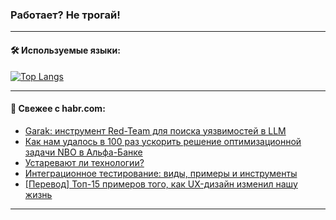 ### Работает? Не трогай!

---
<!--
#### 🛠️ Technical stack:

![Java](https://img.shields.io/badge/Java-informational?logo=Oracle&style=flat&logoColor=white&color=FF4500)
![Kotlin](https://img.shields.io/badge/Kotlin-informational?logo=Kotlin&style=flat&logoColor=white&color=774D97)
![TS](https://img.shields.io/badge/TypeScript-informational?logo=typeScript&style=flat&logoColor=black&color=017acc)
![Python](https://img.shields.io/badge/Python-informational?logo=Python&style=flat&logoColor=black&color=ffdd54) <br>
![Spring](https://img.shields.io/badge/Spring-informational?logo=Spring&style=flat&logoColor=white&color=6DB33F) 
![SpringBoot](https://img.shields.io/badge/SpringBoot-informational?logo=SpringBoot&style=flat&logoColor=white&color=6DB33F)
![Nest](https://img.shields.io/badge/NestJS-informational?logo=NestJS&style=flat&logoColor=white&color=E0234E) 
![NodeJS](https://img.shields.io/badge/NodeJS-informational?logo=node.js&style=flat&logoColor=white&color=70A760)<br>
![PostgreSQL](https://img.shields.io/badge/PostgreSQL-informational?logo=PostgreSQL&style=flat&logoColor=white&color=DAA520)
![MongoDB](https://img.shields.io/badge/MongoDB-informational?logo=MongoDB&style=flat&logoColor=white&color=870000)
![Apache](https://img.shields.io/badge/Apache-informational?logo=apache&style=flat&logoColor=white&color=f74e28)

___ 
-->

#### 🛠️ Используемые языки:

[![Top Langs](https://github-readme-stats-u2qms2cxw-advtsettinggmailcoms-projects.vercel.app/api/top-langs/?username=zloylis&langs_count=10&hide_title=true&title_color=e6edf3&size_weight=0.5&count_weight=0.5&layout=compact&hide_progress=true&hide_border=true&theme=dracula)](https://github.com/zloylis)

<!---


####  :octocat:&nbsp;&nbsp; Статистика:

![GitHub stats](https://github-readme-stats-u2qms2cxw-advtsettinggmailcoms-projects.vercel.app/api?username=zloylis&show_icons=true&hide_border=true&theme=dracula&title_color=e6edf3&include_all_commits=true&count_private=true&hide_rank=false&hide_title=true&rank_icon=github)
-->
---

#### 💬 Свежее с habr.com:

<!-- BLOG-POST-LIST:START -->
- [Garak: инструмент Red-Team для поиска уязвимостей в LLM](https://habr.com/ru/companies/oleg-bunin/articles/843644/?utm_source=habrahabr&utm_medium=rss&utm_campaign=843644)
- [Как нам удалось в 100 раз ускорить решение оптимизационной задачи NBO в Альфа-Банке](https://habr.com/ru/companies/glowbyte/articles/838410/?utm_source=habrahabr&utm_medium=rss&utm_campaign=838410)
- [Устаревают ли технологии?](https://habr.com/ru/articles/843630/?utm_source=habrahabr&utm_medium=rss&utm_campaign=843630)
- [Интеграционное тестирование: виды, примеры и инструменты](https://habr.com/ru/articles/843534/?utm_source=habrahabr&utm_medium=rss&utm_campaign=843534)
- [[Перевод] Топ-15 примеров того, как UX-дизайн изменил нашу жизнь](https://habr.com/ru/articles/843610/?utm_source=habrahabr&utm_medium=rss&utm_campaign=843610)
<!-- BLOG-POST-LIST:END -->

---
